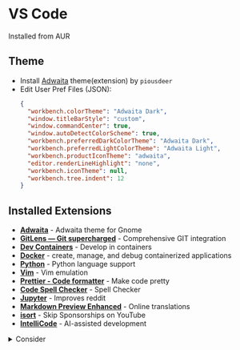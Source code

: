 # VS Code

Installed from AUR

## Theme

- Install [Adwaita] theme(extension) by `piousdeer`
- Edit User Pref Files (JSON):
  ```json
  {
    "workbench.colorTheme": "Adwaita Dark",
    "window.titleBarStyle": "custom",
    "window.commandCenter": true,
    "window.autoDetectColorScheme": true,
    "workbench.preferredDarkColorTheme": "Adwaita Dark",
    "workbench.preferredLightColorTheme": "Adwaita Light",
    "workbench.productIconTheme": "adwaita",
    "editor.renderLineHighlight": "none",
    "workbench.iconTheme": null,
    "workbench.tree.indent": 12
  }
  ```

## Installed Extensions

- **[Adwaita]** - Adwaita theme for Gnome
- **[GitLens — Git supercharged]** - Comprehensive GIT integration
- **[Dev Containers]** - Develop in containers
- **[Docker]** - create, manage, and debug containerized applications
- **[Python]** - Python language support
- **[Vim]** - Vim emulation
- **[Prettier - Code formatter]** - Make code pretty
- **[Code Spell Checker]** - Spell Checker
- **[Jupyter]** - Improves reddit
- **[Markdown Preview Enhanced]** - Online translations
- **[isort]** - Skip Sponsorships on YouTube
- **[IntelliCode]** - AI-assisted development

<details>
  <summary>Consider</summary>
  
- **[GitHub Actions]** - 
- **[GitHub Copilot]** - 
- **[GitHub Copilot Chat]** - 
</details>

[Adwaita]: https://marketplace.visualstudio.com/items?itemName=piousdeer.adwaita-theme
[GitLens — Git supercharged]: https://marketplace.visualstudio.com/items?itemName=eamodio.gitlens
[Dev Containers]: https://marketplace.visualstudio.com/items?itemName=ms-vscode-remote.remote-containers
[Docker]: https://marketplace.visualstudio.com/items?itemName=ms-azuretools.vscode-docker
[Python]: https://marketplace.visualstudio.com/items?itemName=ms-python.python
[Vim]: https://marketplace.visualstudio.com/items?itemName=vscodevim.vim
[Prettier - Code formatter]: https://marketplace.visualstudio.com/items?itemName=esbenp.prettier-vscode
[Code Spell Checker]: https://marketplace.visualstudio.com/items?itemName=streetsidesoftware.code-spell-checker
[Jupyter]: https://marketplace.visualstudio.com/items?itemName=ms-toolsai.jupyter
[Markdown Preview Enhanced]: https://marketplace.visualstudio.com/items?itemName=shd101wyy.markdown-preview-enhanced
[isort]: https://marketplace.visualstudio.com/items?itemName=ms-python.isort
[IntelliCode]: https://marketplace.visualstudio.com/items?itemName=VisualStudioExptTeam.vscodeintellicode
[GitHub Actions]: https://marketplace.visualstudio.com/items?itemName=GitHub.vscode-github-actions
[GitHub Copilot]: https://marketplace.visualstudio.com/items?itemName=GitHub.copilot
[GitHub Copilot Chat]: https://marketplace.visualstudio.com/items?itemName=GitHub.copilot-chat
